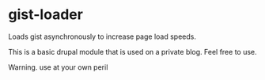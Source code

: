 gist-loader
===========

Loads gist asynchronously to increase page load speeds.

This is a basic drupal module that is used on a private blog. Feel free to use.

Warning. use at your own peril
